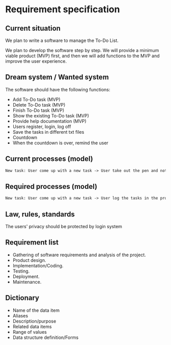 # Requirement specification

## Current situation

We plan to write a software to manage the To-Do List.

We plan to develop the software step by step. We will provide a minimum viable product (MVP) first, and then we will add functions to the MVP and improve the user experience.

## Dream system / Wanted system

The software should have the following functions:

- Add To-Do task (MVP)
- Delete To-Do task (MVP)
- Finish To-Do task (MVP)
- Show the existing To-Do task (MVP)
- Provide help documentation (MVP)
- Users register, login, log off
- Save the tasks in different txt files
- Countdown
- When the countdown is over, remind the user

## Current processes (model)

```txt
New task: User come up with a new task -> User take out the pen and notebook -> user write it down
```

## Required processes (model)

```txt
New task: User come up with a new task -> User log the tasks in the programe -> Save the tasks into a file
```

## Law, rules, standards

The users' privacy should be protected by login system

## Requirement list

- Gathering of software requirements and analysis of the project.
- Product design.
- Implementation/Coding.
- Testing.
- Deployment.
- Maintenance.

## Dictionary

- Name of the data item
- Aliases
- Description/purpose
- Related data items
- Range of values
- Data structure definition/Forms
